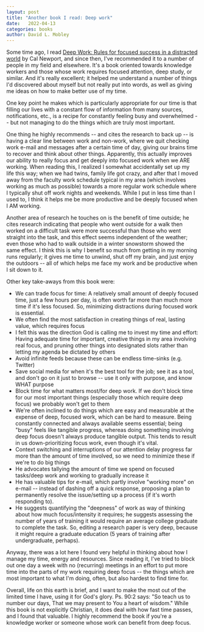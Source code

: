 ```yaml
---
layout: post
title: "Another book I read: Deep work"
date:   2022-04-13
categories: books
author: David L. Mobley
---
```


Some time ago, I read [Deep Work: Rules for focused success in a distracted world](https://amzn.to/3rrKm41) by Cal Newport, and since then, I've recommended it to a number of people in my field and elsewhere. It's a book oriented towards knowledge workers and those whose work requires focused attention, deep study, or similar. And it's really excellent; it helped me understand a number of things I'd discovered about myself but not really put into words, as well as giving me ideas on how to make better use of my time.

One key point he makes which is particularly appropriate for our time is that filling our lives with a constant flow of information from many sources, notifications, etc., is a recipe for constantly feeling busy and overwhelmed -- but not managing to do the things which are truly most important.

One thing he highly recommends -- and cites the research to back up -- is having a clear line between work and non-work, where we quit checking work e-mail and messages after a certain time of day, giving our brains time to recover and think about other things. Apparently, this actually improves our ability to really focus and get deeply into focused work when we ARE working. When reading this, I realized I somewhat accidentally set up my life this way; when we had twins, family life got crazy, and after that I moved away from the faculty work schedule typical in my area (which involves working as much as possible) towards a more regular work schedule where I typically shut off work nights and weekends. While I put in less time than I used to, I think it helps me be more productive and be deeply focused when I AM working.

Another area of research he touches on is the benefit of time outside; he cites research indicating that people who went outside for a walk then worked on a difficult task were more successful than those who went straight into the task, and this effect seems independent of the weather; even those who had to walk outside in a winter snowstorm showed the same effect. I think this is why I benefit so much from getting in my morning runs regularly; it gives me time to unwind, shut off my brain, and just enjoy the outdoors -- all of which helps me face my work and be productive when I sit down to it.

Other key take-aways from this book were:
- We can trade focus for time: A relatively small amount of deeply focused time, just a few hours per day, is often worth far more than much more time if it's less focused. So, minimizing distractions during focused work is essential.
- We often find the most satisfaction in creating things of real, lasting value, which requires focus
- I felt this was the direction God is calling me to invest my time and effort: Having adequate time for important, creative things in my area involving real focus, and pruning other things into designated slots rather than letting my agenda be dictated by others
- Avoid infinite feeds because these can be endless time-sinks (e.g. Twitter)
- Save social media for when it's the best tool for the job; see it as a tool, and don't go on it just to browse -- use it only with purpose, and know WHAT purpose
- Block time for what matters most/for deep work. If we don't block time for our most important things (especially those which require deep focus) we probably won't get to them
- We're often inclined to do things which are easy and measurable at the expense of deep, focused work, which can be hard to measure. Being constantly connected and always available seems essential; being "busy" feels like tangible progress, whereas doing something involving deep focus doesn't always produce tangible output. This tends to result in us down-prioritizing focus work, even though it's vital.
- Context switching and interruptions of our attention delay progress far more than the amount of time involved, so we need to minimize these if we're to do big things
- He advocates tallying the amount of time we spend on focused tasks/deep work and working to gradually increase it
- He has valuable tips for e-mail, which partly involve "working more" on e-mail -- instead of dashing off a quick response, proposing a plan to permanently resolve the issue/setting up a process (if it's worth responding to).
- He suggests quantifying the "deepness" of work as way of thinking about how much focus/intensity it requires; he suggests assessing the number of years of training it would require an average college graduate to complete the task. So, editing a research paper is very deep, because it might require a graduate education (5 years of training after undergraduate, perhaps).

Anyway, there was a lot here I found very helpful in thinking about how I manage my time, energy and resources. Since reading it, I've tried to block out one day a week with no (recurring) meetings in an effort to put more time into the parts of my work requiring deep focus -- the things which are most important to what I'm doing, often, but also hardest to find time for.

Overall, life on this earth is brief, and I want to make the most out of the limited time I have, using it for God's glory. Ps. 90:2 says: "So teach us to number our days, That we may present to You a heart of wisdom." While this book is not explicitly Christian, it does deal with how fast time passes, and I found that valuable. I highly recommend the book if you're a knowledge worker or someone whose work can benefit from deep focus.
